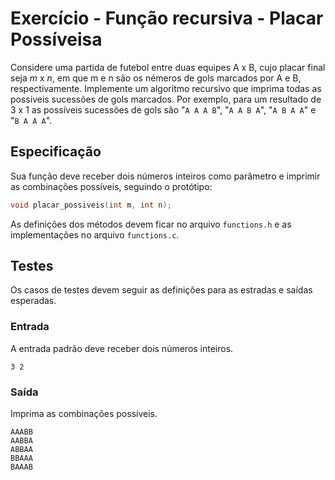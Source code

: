 # Exercício - Função recursiva - Placar Possíveisa

Considere uma partida de futebol entre duas equipes A x B, cujo placar final seja $m$ x $n$, em que m e n são os némeros de gols marcados por A e B,
respectivamente. Implemente um algoritmo recursivo que imprima todas as possíveis sucessões de gols marcados. Por exemplo, para um resultado
de 3 x 1 as possíveis sucessões de gols são "`A A A B`", "`A A B A`", "`A B A A`" e "`B A A A`".

## Especificação

Sua função deve receber dois números inteiros como parâmetro e imprimir as combinações possíveis, seguindo o protótipo:

```c
void placar_possiveis(int m, int n);
```

As definições dos métodos devem ficar no arquivo `functions.h` e as implementações no arquivo `functions.c`.

## Testes

Os casos de testes devem seguir as definições para as estradas e saídas esperadas.

### Entrada

A entrada padrão deve receber dois números inteiros.

```
3 2
```

### Saída

Imprima as combinações possíveis.

```
AAABB
AABBA
ABBAA
BBAAA
BAAAB

```
